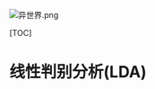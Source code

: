 ![异世界.png](https://upload-images.jianshu.io/upload_images/15675864-e39212ac990782cf.png)

[TOC]

# 线性判别分析(LDA)

>
>
>




